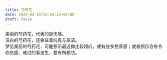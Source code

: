 ```yaml
---
title: 芍药花
date: 2020-02-15T20:54:12+08:00
draft: false
---
```


美丽的芍药花，代表的是伤感。<br>
洁白的芍药花，还象征着纯真与圣洁。<br>
梦见美丽的芍药花，可能预示最近你比较烦闷，或有些多愁善感；或者预示会有令你伤感、难过的事发生，要有所预防。<br>
